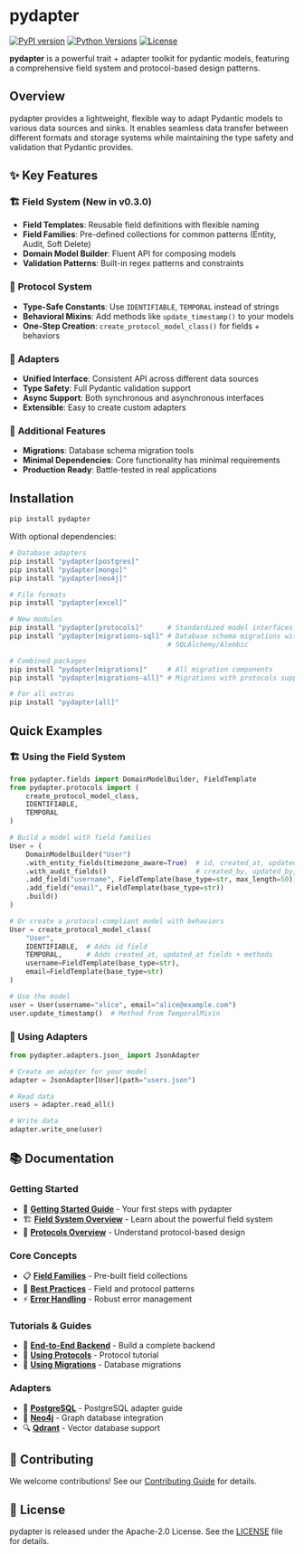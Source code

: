 # pydapter

[![PyPI version](https://badge.fury.io/py/pydapter.svg)](https://badge.fury.io/py/pydapter)
[![Python Versions](https://img.shields.io/pypi/pyversions/pydapter.svg)](https://pypi.org/project/pydapter/)
[![License](https://img.shields.io/github/license/agenticsorg/pydapter.svg)](https://github.com/agenticsorg/pydapter/blob/main/LICENSE)

**pydapter** is a powerful trait + adapter toolkit for pydantic models,
featuring a comprehensive field system and protocol-based design patterns.

## Overview

pydapter provides a lightweight, flexible way to adapt Pydantic models to
various data sources and sinks. It enables seamless data transfer between
different formats and storage systems while maintaining the type safety and
validation that Pydantic provides.

## ✨ Key Features

### 🏗️ **Field System** (New in v0.3.0)

- **Field Templates**: Reusable field definitions with flexible naming
- **Field Families**: Pre-defined collections for common patterns (Entity,
  Audit, Soft Delete)
- **Domain Model Builder**: Fluent API for composing models
- **Validation Patterns**: Built-in regex patterns and constraints

### 🔌 **Protocol System**

- **Type-Safe Constants**: Use `IDENTIFIABLE`, `TEMPORAL` instead of strings
- **Behavioral Mixins**: Add methods like `update_timestamp()` to your models
- **One-Step Creation**: `create_protocol_model_class()` for fields + behaviors

### 🔄 **Adapters**

- **Unified Interface**: Consistent API across different data sources
- **Type Safety**: Full Pydantic validation support
- **Async Support**: Both synchronous and asynchronous interfaces
- **Extensible**: Easy to create custom adapters

### 🚀 **Additional Features**

- **Migrations**: Database schema migration tools
- **Minimal Dependencies**: Core functionality has minimal requirements
- **Production Ready**: Battle-tested in real applications

## Installation

```bash
pip install pydapter
```

With optional dependencies:

```bash
# Database adapters
pip install "pydapter[postgres]"
pip install "pydapter[mongo]"
pip install "pydapter[neo4j]"

# File formats
pip install "pydapter[excel]"

# New modules
pip install "pydapter[protocols]"      # Standardized model interfaces
pip install "pydapter[migrations-sql]" # Database schema migrations with
                                       # SQLAlchemy/Alembic

# Combined packages
pip install "pydapter[migrations]"     # All migration components
pip install "pydapter[migrations-all]" # Migrations with protocols support

# For all extras
pip install "pydapter[all]"
```

## Quick Examples

### 🏗️ Using the Field System

```python
from pydapter.fields import DomainModelBuilder, FieldTemplate
from pydapter.protocols import (
    create_protocol_model_class,
    IDENTIFIABLE,
    TEMPORAL
)

# Build a model with field families
User = (
    DomainModelBuilder("User")
    .with_entity_fields(timezone_aware=True)  # id, created_at, updated_at
    .with_audit_fields()                      # created_by, updated_by, version
    .add_field("username", FieldTemplate(base_type=str, max_length=50))
    .add_field("email", FieldTemplate(base_type=str))
    .build()
)

# Or create a protocol-compliant model with behaviors
User = create_protocol_model_class(
    "User",
    IDENTIFIABLE,  # Adds id field
    TEMPORAL,      # Adds created_at, updated_at fields + methods
    username=FieldTemplate(base_type=str),
    email=FieldTemplate(base_type=str)
)

# Use the model
user = User(username="alice", email="alice@example.com")
user.update_timestamp()  # Method from TemporalMixin
```

### 🔄 Using Adapters

```python
from pydapter.adapters.json_ import JsonAdapter

# Create an adapter for your model
adapter = JsonAdapter[User](path="users.json")

# Read data
users = adapter.read_all()

# Write data
adapter.write_one(user)
```

## 📚 Documentation

### Getting Started

- 🚀 [**Getting Started Guide**](getting_started.md) - Your first steps with
  pydapter
- 🏗️ [**Field System Overview**](guides/fields.md) - Learn about the powerful
  field system
- 🔌 [**Protocols Overview**](protocols.md) - Understand protocol-based design

### Core Concepts

- 📋 [**Field Families**](guides/field-families.md) - Pre-built field
  collections
- 🎯 [**Best Practices**](guides/fields-and-protocols-patterns.md) - Field and
  protocol patterns
- ⚡ [**Error Handling**](error_handling.md) - Robust error management

### Tutorials & Guides

- 🔧 [**End-to-End Backend**](guides/end-to-end-backend.md) - Build a complete
  backend
- 📖 [**Using Protocols**](tutorials/using_protocols.md) - Protocol tutorial
- 🔄 [**Using Migrations**](tutorials/using_migrations.md) - Database migrations

### Adapters

- 🐘 [**PostgreSQL**](postgres_adapter.md) - PostgreSQL adapter guide
- 🔗 [**Neo4j**](neo4j_adapter.md) - Graph database integration
- 🔍 [**Qdrant**](qdrant_adapter.md) - Vector database support

## 🤝 Contributing

We welcome contributions! See our [Contributing Guide](contributing.md) for
details.

## 📄 License

pydapter is released under the Apache-2.0 License. See the
[LICENSE](https://github.com/agenticsorg/pydapter/blob/main/LICENSE) file for
details.
